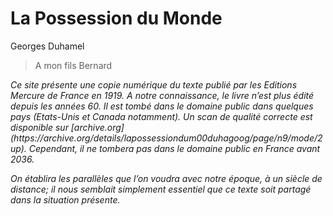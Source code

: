 # La Possession du Monde

Georges Duhamel

> A mon fils Bernard

<em>
Ce site présente une copie numérique du texte publié par les Editions Mercure de France en 1919. A notre connaissance, le livre n’est plus édité depuis les années 60. Il est tombé dans le domaine public dans quelques pays (Etats-Unis et Canada notamment). Un scan de qualité correcte est disponible sur [archive.org](https://archive.org/details/lapossessiondum00duhagoog/page/n9/mode/2up).
Cependant, il ne tombera pas dans le domaine public en France avant 2036.

On établira les parallèles que l’on voudra avec notre époque, à un siècle de distance; il nous semblait simplement essentiel que ce texte soit partagé dans la situation présente.
</em>
